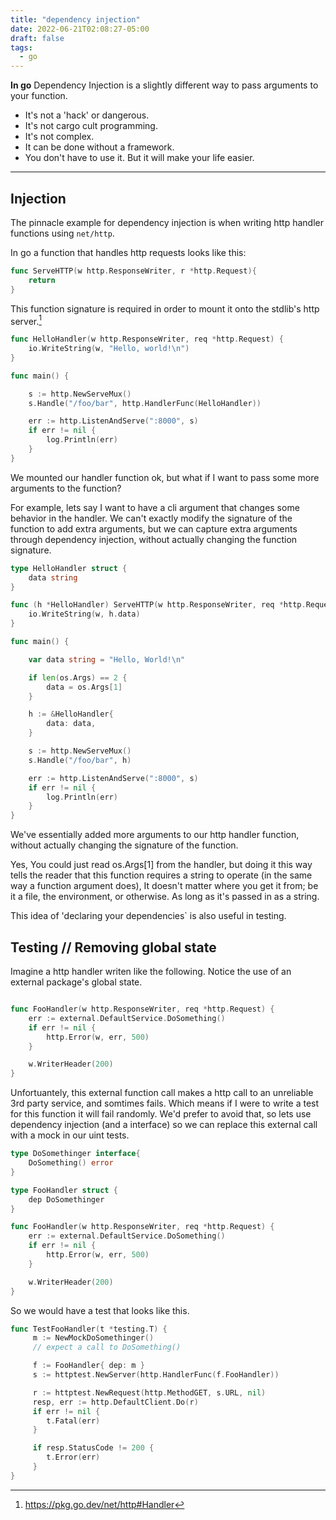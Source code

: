 ```yaml
---
title: "dependency injection" 
date: 2022-06-21T02:08:27-05:00
draft: false
tags: 
  - go
---
```


**In go** Dependency Injection is a slightly different way to pass arguments to your function.

* It's not a 'hack' or dangerous.
* It's not cargo cult programming.
* It's not complex.
* It can be done without a framework.
* You don't have to use it. But it will make your life easier. 

---

## Injection

The pinnacle example for dependency injection is when writing http handler functions using `net/http`. 

In go a function that handles http requests looks like this: 

```go 
func ServeHTTP(w http.ResponseWriter, r *http.Request){
    return 
}
```

This function signature is required in order to mount it onto the stdlib's http server.[^1] 

```go 
func HelloHandler(w http.ResponseWriter, req *http.Request) {
	io.WriteString(w, "Hello, world!\n")
}

func main() {

	s := http.NewServeMux()
	s.Handle("/foo/bar", http.HandlerFunc(HelloHandler))

	err := http.ListenAndServe(":8000", s)
	if err != nil {
		log.Println(err)
	}
}

```

We mounted our handler function ok, 
but what if I want to pass some more arguments to the function? 

For example, lets say I want to have a cli argument that changes some behavior in the handler. 
We can't exactly modify the signature of the function to add extra arguments, 
but we can capture extra arguments through dependency injection, without actually changing the function signature. 

```go 
type HelloHandler struct {
	data string
}

func (h *HelloHandler) ServeHTTP(w http.ResponseWriter, req *http.Request) {
	io.WriteString(w, h.data)
}

func main() {

	var data string = "Hello, World!\n"

	if len(os.Args) == 2 {
		data = os.Args[1]
	}

	h := &HelloHandler{
		data: data,
	}

	s := http.NewServeMux()
	s.Handle("/foo/bar", h)

	err := http.ListenAndServe(":8000", s)
	if err != nil {
		log.Println(err)
	}
}
```

We've essentially added more arguments to our http handler function, without actually changing the signature of the function. 

Yes, You could just read os.Args[1] from the handler, but doing it this way tells the reader that this function requires a string to operate (in the same way a function argument does), 
It doesn't matter where you get it from; be it a file, the environment, or otherwise. As long as it's passed in as a string. 

This idea of 'declaring your dependencies` is also useful in testing. 


## Testing // Removing global state

Imagine a http handler writen like the following. Notice the use of an external package's global state. 

```go 

func FooHandler(w http.ResponseWriter, req *http.Request) {
    err := external.DefaultService.DoSomething()
    if err != nil { 
        http.Error(w, err, 500)
    }

    w.WriterHeader(200)
}
```

Unfortuantely, this external function call makes a http call to an unreliable 3rd party service, and somtimes fails. 
Which means if I were to write a test for this function it will fail randomly. 
We'd prefer to avoid that, so lets use dependency injection (and a interface) so we can replace this external call with a mock in our uint tests.

```go 
type DoSomethinger interface{ 
    DoSomething() error
}

type FooHandler struct { 
    dep DoSomethinger
}

func FooHandler(w http.ResponseWriter, req *http.Request) {
    err := external.DefaultService.DoSomething()
    if err != nil { 
        http.Error(w, err, 500)
    }

    w.WriterHeader(200)
}
```

So we would have a test that looks like this. 

```go 
func TestFooHandler(t *testing.T) { 
     m := NewMockDoSomethinger()
     // expect a call to DoSomething()

     f := FooHandler{ dep: m } 
     s := httptest.NewServer(http.HandlerFunc(f.FooHandler))

     r := httptest.NewRequest(http.MethodGET, s.URL, nil)
     resp, err := http.DefaultClient.Do(r)
     if err != nil { 
        t.Fatal(err)
     }

     if resp.StatusCode != 200 { 
        t.Error(err)
     }
}

```


<!---
## Testing 


Dependency Injection is also very useful in testing when we want to sub in mocks for out unit tests.  


Imagine we have a "Serivce" struct defined as follows. 
```go 
package main

import "io"

// Foo is something that we can write to.
type Foo interface {
	io.Writer
}

type Service struct {
	f Foo
}

func (s *Service) Bar() error {
	_, err := s.f.Write(nil)

    if err == io.EOF { 
        return nil
    }
	return err
}
```

It has a single dependency of an something that implements `io.Writer`.  
  
Now, we want to test `Bar()`. 
We want to make sure that we dont return an error if there isn't one from our dependency, and that we dont return io.EOF; 
Which we'll say is an implementation detail that the caller of `Bar()` doesn't care about. 

To create that scenario we need a mock `io.Writer` that will help us create those specific conditions. 

```go 
func TestBar(t *testing.T) {

	var mockFoo = io.Discard

	s := Service{
		foo: mockFoo,
	}

	got := s.Bar()
	if got != nil {
		t.Fatal(got)
	}
}
```
-->

[^1]: https://pkg.go.dev/net/http#Handler


